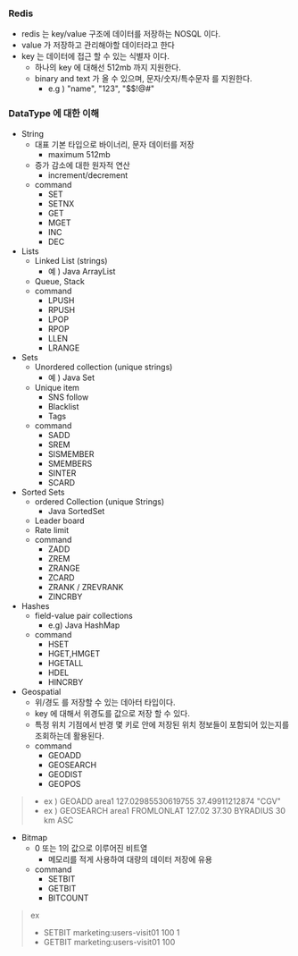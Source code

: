 ### Redis
- redis 는 key/value 구조에 데이터를 저장하는 NOSQL 이다.
- value 가 저장하고 관리해야할 데이터라고 한다
- key 는 데이터에 접근 할 수 있는 식별자 이다.
  - 하나의 key 에 대해선 512mb 까지 지원한다. 
  - binary and text 가 올 수 있으며, 문자/숫자/특수문자 를 지원한다. 
    - e.g ) "name", "123", "$$!@#"

### DataType 에 대한 이해
- String 
  - 대표 기본 타입으로 바이너리, 문자 데이터를 저장
    - maximum 512mb 
  - 증가 감소에 대한 원자적 연산
    - increment/decrement
  - command
    - SET
    - SETNX
    - GET
    - MGET
    - INC
    - DEC
- Lists
  - Linked List (strings)
    - 예 ) Java ArrayList
  - Queue, Stack
  - command
    - LPUSH
    - RPUSH
    - LPOP
    - RPOP
    - LLEN
    - LRANGE
- Sets
  - Unordered collection (unique strings)
    - 예 ) Java Set 
  - Unique item
    - SNS follow
    - Blacklist
    - Tags
  - command
    - SADD
    - SREM
    - SISMEMBER
    - SMEMBERS
    - SINTER
    - SCARD
- Sorted Sets
  - ordered Collection (unique Strings)
    - Java SortedSet
  - Leader board
  - Rate limit
  - command
    - ZADD
    - ZREM
    - ZRANGE
    - ZCARD
    - ZRANK / ZREVRANK
    - ZINCRBY
- Hashes
  - field-value pair collections
    - e.g) Java HashMap
  - command
    - HSET
    - HGET,HMGET
    - HGETALL
    - HDEL
    - HINCRBY
- Geospatial
  - 위/경도 를 저장할 수 있는 데아터 타입이다.
  - key 에 대해서 위경도를 값으로 저장 할 수 있다.
  - 특정 위치 기점에서 반경 몇 키로 안에 저장된 위치 정보들이 포함되어 있는지를 조회하는데 활용된다.
  - command
    - GEOADD
    - GEOSEARCH
    - GEODIST
    - GEOPOS
> - ex ) GEOADD area1 127.02985530619755 37.49911212874 "CGV" <br/>
> - ex ) GEOSEARCH area1 FROMLONLAT 127.02 37.30 BYRADIUS 30 km ASC <br/>

- Bitmap
  - 0 또는 1의 값으로 이루어진 비트열
    - 메모리를 적게 사용하여 대량의 데이터 저장에 유용
  - command
    - SETBIT
    - GETBIT
    - BITCOUNT
> ex <br/>
> - SETBIT marketing:users-visit01 100 1 <br/>
> - GETBIT marketing:users-visit01 100 <br/>

